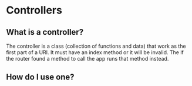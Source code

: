 # Controllers
## What is a controller?
The controller is a class (collection of functions and data) that work as the first part of a URI. It must have an index method or it will be invalid. The if the router found a method to call the app runs that method instead.

## How do I use one?